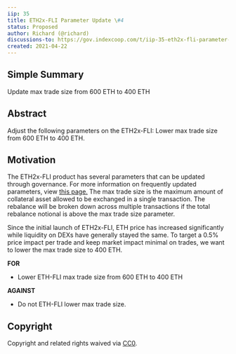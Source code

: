 ```yaml
---
iip: 35
title: ETH2x-FLI Parameter Update \#4
status: Proposed
author: Richard (@richard)
discussions-to: https://gov.indexcoop.com/t/iip-35-eth2x-fli-parameter-update-4/1312
created: 2021-04-22
---
```


## Simple Summary

Update max trade size from 600 ETH to 400 ETH

## Abstract

Adjust the following parameters on the ETH2x-FLI:
Lower max trade size from 600 ETH to 400 ETH.

## Motivation

The ETH2x-FLI product has several parameters that can be updated through governance. For more information on frequently updated parameters, view [this page.](https://docs.indexcoop.com/governance/fli-strategy-parameter-updates) The max trade size is the maximum amount of collateral asset allowed to be exchanged in a single transaction. The rebalance will be broken down across multiple transactions if the total rebalance notional is above the max trade size parameter.

Since the initial launch of ETH2x-FLI, ETH price has increased significantly while liquidity on DEXs have generally stayed the same. To target a 0.5% price impact per trade and keep market impact minimal on trades, we want to lower the max trade size to 400 ETH.

**FOR**

- Lower ETH-FLI max trade size from 600 ETH to 400 ETH

**AGAINST**

- Do not ETH-FLI lower max trade size.

## Copyright

Copyright and related rights waived via [CC0](https://creativecommons.org/publicdomain/zero/1.0/).

